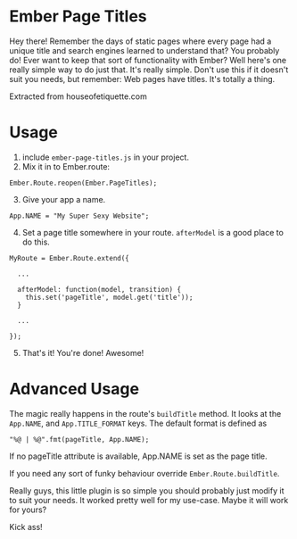 Ember Page Titles
=================

Hey there! Remember the days of static pages where every page had a unique title
and search engines learned to understand that? You probably do! Ever want to
keep that sort of functionality with Ember? Well here's one really simple way to
do just that. It's really simple. Don't use this if it doesn't suit you needs,
but remember: Web pages have titles. It's totally a thing.

Extracted from houseofetiquette.com

Usage
=====

1. include `ember-page-titles.js` in your project.
2. Mix it in to Ember.route:
```
Ember.Route.reopen(Ember.PageTitles);
```
3. Give your app a name.
```
App.NAME = "My Super Sexy Website";
```
4. Set a page title somewhere in your route. `afterModel` is a good place to do
   this.
```
MyRoute = Ember.Route.extend({

  ...

  afterModel: function(model, transition) {
    this.set('pageTitle', model.get('title'));
  }

  ...

});
```
5. That's it! You're done! Awesome!

Advanced Usage
==============

The magic really happens in the route's `buildTitle` method. It looks at the
`App.NAME`, and `App.TITLE_FORMAT` keys. The default format is defined as
```
"%@ | %@".fmt(pageTitle, App.NAME);
```
If no pageTitle attribute is available, App.NAME is set as the page title.

If you need any sort of funky behaviour override `Ember.Route.buildTitle`.

Really guys, this little plugin is so simple you should probably just modify it
to suit your needs. It worked pretty well for my use-case. Maybe it will work
for yours?

Kick ass!
